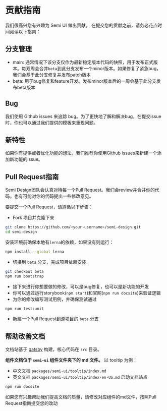 # 贡献指南

我们很高兴您有兴趣为 Semi UI 做出贡献。 在提交您的贡献之前，请务必花点时间阅读以下指南：

## 分支管理
 - main: 通常情况下该分支仅作为最新稳定版本代码的快照，用于发布正式版本。每双周会合并`beta`到此分支发布一个minor版本。如果修复了紧急bug，我们会基于此分支修复并发布patch版本
 - beta: 用于bug修复和feature开发。发布minor版本后的一周会基于此分支发布beta版本
## Bug
我们使用 Github issues 来追踪 bug。为了更快地了解和解决bug，在提交issue时，你也可以通过我们提供的模板来重现问题。
## 新特性
如果你有提供或者优化功能的想法，我们推荐你使用Github issues来新建一个添加新功能的issue。

## Pull Request指南
Semi Design团队会认真对待每一个Pull Request。我们会review并合并你的代码。也有可能对你的代码提出一些修改意见。

要提交一个Pull Request，请遵循以下步骤：
 - Fork 项目并克隆下来
```bash
git clone https://github.com/<your-username>/semi-design.git
cd semi-design
```
安装环境前确保本地有`lerna`的依赖，如果没有则运行：
```bash
npm install --global lerna
```
 - 切换到 `beta` 分支，完成项目依赖安装
```bash
git checkout beta
npm run bootstrap
```
 - 接下来进行你想要做的修改，可以是bug修复，也可以是新功能的开发
 - 你可以通过运行storybook(`npm start`)和官网(`npm run docsite`)来验证逻辑
 - 为你的修改编写测试用例，并确保测试通过
```bash
npm run test:unit
```
 - 新建一个Pull Request到源项目的 `beta` 分支

## 帮助改善文档
文档站基于 [gatsby](https://www.gatsbyjs.com/) 构建，核心代码在 `src` 目录。

**组件文档位于 `semi-ui` 组件文件夹下的 md 文件。** 以 tooltip 为例：

* 中文文档 `packages/semi-ui/tooltip/index.md` 
* 英文文档 `packages/semi-ui/tooltip/index-en-US.md`
启动文档站点
```sh
npm run docsite
```
如果您有兴趣帮助我们提高文档的质量，请修改对应组件的md文件，按照Pull Request指南提交您的改动
